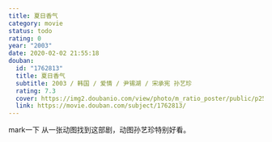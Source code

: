 ```yaml
---
title: 夏日香气
category: movie
status: todo
rating: 0
year: "2003"
date: 2020-02-02 21:55:18
douban:
  id: "1762813"
  title: 夏日香气
  subtitle: 2003 / 韩国 / 爱情 / 尹锡湖 / 宋承宪 孙艺珍
  rating: 7.3
  cover: https://img2.doubanio.com/view/photo/m_ratio_poster/public/p2540112271.jpg
  link: https://movie.douban.com/subject/1762813/
---
```


mark一下 从一张动图找到这部剧，动图孙艺珍特别好看。
